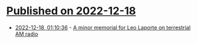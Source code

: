 # [Published on 2022-12-18](index.md)

* [2022-12-18, 01:10:36](https://lobste.rs/s/cpgrka/minor_memorial_for_leo_laporte_on) - [A minor memorial for Leo Laporte on terrestrial AM radio](https://oldvcr.blogspot.com/2022/12/a-minor-memorial-for-leo-laporte-on.html)
